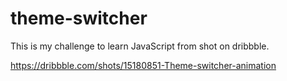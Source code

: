 # theme-switcher
This is my challenge to learn JavaScript from shot on dribbble.

https://dribbble.com/shots/15180851-Theme-switcher-animation
